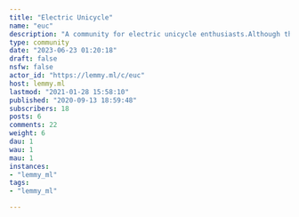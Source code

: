```yaml
---
title: "Electric Unicycle" 
name: "euc"
description: "A community for electric unicycle enthusiasts.Although this community is focused primarily on electric unicycles, other electric forms of transportation (not cars tho) are also welcome.Discussions of urbanism, bicycle infrastructure, urban transportation and other topics tangentially related to personal electric vehicles are welcome."
type: community
date: "2023-06-23 01:20:18"
draft: false
nsfw: false
actor_id: "https://lemmy.ml/c/euc"
host: lemmy.ml
lastmod: "2021-01-28 15:58:10"
published: "2020-09-13 18:59:48"
subscribers: 18
posts: 6
comments: 22
weight: 6
dau: 1
wau: 1
mau: 1
instances:
- "lemmy_ml"
tags: 
- "lemmy_ml"

---
```

